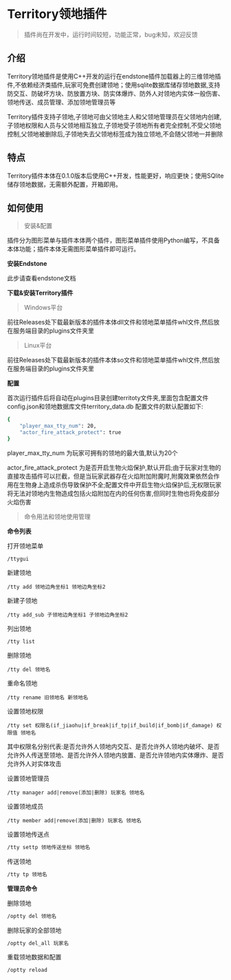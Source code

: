 # Territory领地插件
> 插件尚在开发中，运行时间较短，功能正常，bug未知，欢迎反馈
## 介绍

Territory领地插件是使用C++开发的运行在endstone插件加载器上的三维领地插件,不依赖经济类插件,玩家可免费创建领地；使用sqlite数据库储存领地数据,支持防交互、防破坏方块、防放置方块、防实体爆炸、防外人对领地内实体一般伤害、领地传送、成员管理、添加领地管理员等

Territory插件支持子领地,子领地可由父领地主人和父领地管理员在父领地内创建,子领地权限和人员与父领地相互独立,子领地受子领地所有者完全控制,不受父领地控制,父领地被删除后,子领地失去父领地标签成为独立领地,不会随父领地一并删除

## 特点

Territory插件本体在0.1.0版本后使用C++开发，性能更好，响应更快；使用SQlite储存领地数据，无需额外配置，开箱即用。

## 如何使用

> 安装&配置

插件分为图形菜单与插件本体两个插件，图形菜单插件使用Python编写，不具备本体功能；插件本体无需图形菜单插件即可运行。

**安装Endstone**

此步请查看endstone文档

**下载&安装Territory插件**

> Windows平台

前往Releases处下载最新版本的插件本体dll文件和领地菜单插件whl文件,然后放在服务端目录的plugins文件夹里

> Linux平台

前往Releases处下载最新版本的插件本体so文件和领地菜单插件whl文件,然后放在服务端目录的plugins文件夹里

**配置**

首次运行插件后将自动在plugins目录创建territoty文件夹,里面包含配置文件config.json和领地数据库文件territory_data.db
配置文件的默认配置如下:
```bash
{
    "player_max_tty_num": 20,
    "actor_fire_attack_protect": true
}
```
player_max_tty_num 为玩家可拥有的领地的最大值,默认为20个

actor_fire_attack_protect 为是否开启生物火焰保护,默认开启;由于玩家对生物的直接攻击插件可以拦截，但是当玩家武器存在火焰附加附魔时,附魔效果依然会作用在生物身上造成杀伤导致保护不全;配置文件中开启生物火焰保护后,无权限玩家将无法对领地内生物造成包括火焰附加在内的任何伤害,但同时生物也将免疫部分火焰伤害


> 命令用法和领地使用管理

**命令列表**

打开领地菜单

```shell
/ttygui
```

新建领地

```shell
/tty add 领地边角坐标1 领地边角坐标2
```

新建子领地

```shell
/tty add_sub 子领地边角坐标1 子领地边角坐标2
```

列出领地

```shell
/tty list
```

删除领地

```shell
/tty del 领地名
```

重命名领地

```shell
/tty rename 旧领地名 新领地名
```

设置领地权限

```shell
/tty set 权限名(if_jiaohu|if_break|if_tp|if_build|if_bomb|if_damage) 权限值 领地名
```
其中权限名分别代表:是否允许外人领地内交互、是否允许外人领地内破坏、是否允许外人传送至领地、是否允许外人领地内放置、是否允许领地内实体爆炸、是否允许外人对实体攻击

设置领地管理员

```shell
/tty manager add|remove(添加|删除) 玩家名 领地名
```

设置领地成员

```shell
/tty member add|remove(添加|删除) 玩家名 领地名
```

设置领地传送点

```bash
/tty settp 领地传送坐标 领地名
```

传送领地

```bash
/tty tp 领地名
```

**管理员命令**

删除领地

```bash
/optty del 领地名
```

删除玩家的全部领地

```bash
/optty del_all 玩家名
```

重载领地数据和配置

```bash
/optty reload
```